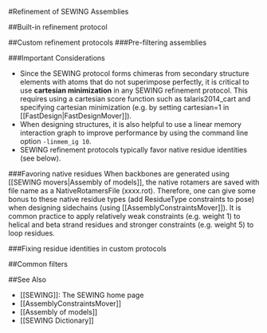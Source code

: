 #Refinement of SEWING Assemblies

##Built-in refinement protocol

##Custom refinement protocols
###Pre-filtering assemblies

###Important Considerations
* Since the SEWING protocol forms chimeras from secondary structure elements with atoms that do not superimpose perfectly, it is critical to use **cartesian minimization** in any SEWING refinement protocol. This requires using a cartesian score function such as talaris2014_cart and specifying cartesian minimization (e.g. by setting cartesian=1 in [[FastDesign|FastDesignMover]]).
* When designing structures, it is also helpful to use a linear memory interaction graph to improve performance by using the command line option `-linmem_ig 10`.
* SEWING refinement protocols typically favor native residue identities (see below).

###Favoring native residues
When backbones are generated using [[SEWING movers|Assembly of models]], the native rotamers are saved with file name as a NativeRotamersFile (xxxx.rot). Therefore, one can give some bonus to these native residue types (add ResidueType constraints to pose) when designing sidechains (using [[AssemblyConstraintsMover]]). It is common practice to apply relatively weak constraints (e.g. weight 1) to helical and beta strand residues and stronger constraints (e.g. weight 5) to loop residues.

###Fixing residue identities in custom protocols

##Common filters

##See Also
* [[SEWING]]: The SEWING home page
* [[AssemblyConstraintsMover]]
* [[Assembly of models]]
* [[SEWING Dictionary]]